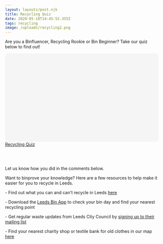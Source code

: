 ```yaml
---
layout: layouts/post.njk
title: Recycling Quiz
date: 2020-05-18T14:45:52.355Z
tags: recycling
image: /uploads/recycling2.png
---
```

Are you a Binfluencer, Recycling Rookie or Bin Beginner? Take our quiz below to find out!



<div
 class="canva-embed"
 data-design-id="DAD8nLGXP3s"
 data-height-ratio="0.5625"
 style="padding:56.2500% 5px 5px 5px;background:rgba(0,0,0,0.03);border-radius:8px;"
></div>
<script async src="https:&#x2F;&#x2F;sdk.canva.com&#x2F;v1&#x2F;embed.js"></script>
<a href="https:&#x2F;&#x2F;www.canva.com&#x2F;design&#x2F;DAD8nLGXP3s&#x2F;view?utm_content=DAD8nLGXP3s&amp;utm_campaign=designshare&amp;utm_medium=embeds&amp;utm_source=link" target="_blank" rel="noopener">Recycling Quiz</a> 

<br><br>



Let us know how you did in the comments below.

Want to binprove your knowledge? Here are a few resources to help make it easier for you to recycle in Leeds.

\- Find out what you can and can't recycle in Leeds [here](https://www.zerowasteleeds.org.uk/posts/what-can-and-can't-be-recycled-in-leeds!/) 

\- Download the [Leeds Bin App](http://socsi.in/vEBX7) to check your bin day and find your nearest recycling point

\- Get regular waste updates from Leeds City Council by [signing up to their mailing list](http://bit.ly/BinsEmail)

\- Find your nearest charity shop or textile bank for old clothes in our map [here](https://www.google.com/maps/d/u/1/viewer?hl=en&mid=18ktKdUeew3oQpjOnezeTyLtt9pk1KK7w&ll=53.83676365656107%2C-1.5013154999999188&z=11&fbclid=IwAR3tBd2sKxAHM40vC7BDtY77nzTpAPN-y-qOAjFaBXpG4vLU98ESHQ7pYqc)